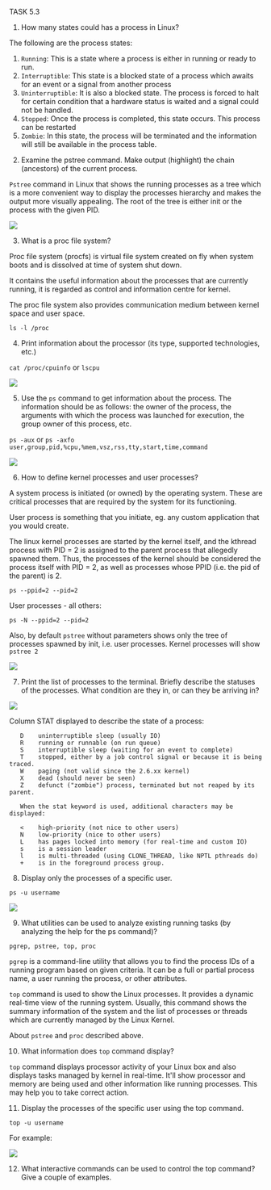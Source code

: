 TASK 5.3

1. How many states could has a process in Linux?

The following are the process states:

1) `Running`: This is a state where a process is either in running or ready to run.
2) `Interruptible`: This state is a blocked state of a process which awaits for an event or a signal from another process
3) `Uninterruptible`: It is also a blocked state. The process is forced to halt for certain condition that a hardware status is waited and a signal could not be handled.
4) `Stopped`: Once the process is completed, this state occurs. This process can be restarted
5) `Zombie`: In this state, the process will be terminated and the information will still be available in the process table.


2. Examine the pstree command. Make output (highlight) the chain (ancestors) of the current process.

`Pstree` command in Linux that shows the running processes as a tree which is a more convenient way to display the processes hierarchy and makes the output more visually appealing. The root of the tree is either init or the process with the given PID.

![](images/scr1.png)


3. What is a proc file system?

Proc file system (procfs) is virtual file system created on fly when system boots and is dissolved at time of system shut down.

It contains the useful information about the processes that are currently running, it is regarded as control and information centre for kernel.

The proc file system also provides communication medium between kernel space and user space.

`ls -l /proc`

4. Print information about the processor (its type, supported technologies, etc.)

`cat /proc/cpuinfo` or `lscpu`

![](images/scr2.png)

5. Use the `ps` command to get information about the process. The information should be as follows: the owner of the process, the arguments with which the process was launched for execution, the group owner of this process, etc.

`ps -aux` or `ps -axfo user,group,pid,%cpu,%mem,vsz,rss,tty,start,time,command`

![](images/scr3.png)


6. How to define kernel processes and user processes?

A system process is initiated (or owned) by the operating system. These are critical processes that are required by the system for its functioning.

User process is something that you initiate, eg. any custom application that you would create.

The linux kernel processes are started by the kernel itself, and the kthread process with PID = 2 is assigned to the parent process that allegedly spawned them. Thus, the processes of the kernel should be considered the process itself with PID = 2, as well as processes whose PPID (i.e. the pid of the parent) is 2.

`ps --ppid=2 --pid=2`

User processes - all others:

`ps -N --ppid=2 --pid=2`

Also, by default `pstree` without parameters shows only the tree of processes spawned by init, i.e. user processes. Kernel processes will show  `pstree 2`  

![](images/scr4.png)


7. Print the list of processes to the terminal. Briefly describe the statuses of the processes. What condition are they in, or can they be arriving in?

![](images/scr5.png)


Column STAT displayed to describe the state of a process:

       D    uninterruptible sleep (usually IO)
       R    running or runnable (on run queue)
       S    interruptible sleep (waiting for an event to complete)
       T    stopped, either by a job control signal or because it is being traced.
       W    paging (not valid since the 2.6.xx kernel)
       X    dead (should never be seen)
       Z    defunct ("zombie") process, terminated but not reaped by its parent.

       When the stat keyword is used, additional characters may be displayed:

       <    high-priority (not nice to other users)
       N    low-priority (nice to other users)
       L    has pages locked into memory (for real-time and custom IO)
       s    is a session leader
       l    is multi-threaded (using CLONE_THREAD, like NPTL pthreads do)
       +    is in the foreground process group.


8. Display only the processes of a specific user.


`ps -u username`

![](images/scr6.png)

9. What utilities can be used to analyze existing running tasks (by analyzing the help for the ps command)?

`pgrep, pstree, top, proc`

`pgrep` is a command-line utility that allows you to find the process IDs of a running program based on given criteria. It can be a full or partial process name, a user running the process, or other attributes.

`top` command is used to show the Linux processes. It provides a dynamic real-time view of the running system. Usually, this command shows the summary information of the system and the list of processes or threads which are currently managed by the Linux Kernel.

About `pstree` and `proc`  described above. 


10. What information does `top` command display?

`top` command displays processor activity of your Linux box and also displays tasks managed by kernel in real-time. It'll show processor and memory are being used and other information like running processes. This may help you to take correct action.

11. Display the processes of the specific user using the top command.

`top -u username` 

For example:

![](images/scr7.png)

12. What interactive commands can be used to control the top command? Give a couple of examples.


